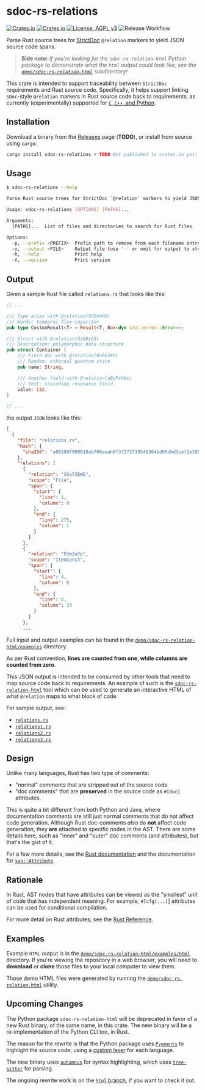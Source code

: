 # sdoc-rs-relations

[![Crates.io](https://img.shields.io/crates/v/sdoc-rs-relations)](https://crates.io/crates/sdoc-rs-relations)
[![Crates.io](https://img.shields.io/crates/d/sdoc-rs-relations)](https://crates.io/crates/sdoc-rs-relations)
[![License: AGPL v3](https://img.shields.io/badge/License-AGPL_v3-orange.svg)](https://www.gnu.org/licenses/agpl-3.0)
![Release Workflow](https://img.shields.io/github/actions/workflow/status/adfernandes/sdoc-rs-relations/release.yml)

Parse Rust source trees for [StrictDoc](https://strictdoc.readthedocs.io/) `@relation` markers to yield JSON source code spans.

> **Side note:** _If you're looking for the `sdoc-rs-relation-html` Python package to demonstrate what the `html` output could look like, see the [`demo/sdoc-rs-relation-html`](demo/sdoc-rs-relation-html) subdirectory!_

This crate is intended to support traceability between `StrictDoc` requirements and Rust source code. Specifically, it helps support linking `SDoc`-style `@relation` markers in Rust source code back to requirements, as currently (experimentally) supported for [`C`, `C++`, and Python](https://strictdoc.readthedocs.io/en/stable/stable/docs/strictdoc_01_user_guide.html#SECTION-UG-Parsing-SDoc-source-nodes).

## Installation

Download a binary from the [Releases](https://github.com/corten-systems/sdoc-rs-relations/releases) page (**TODO**), or install from source using `cargo`:

```bash
cargo install sdoc-rs-relations # TODO Not published to crates.io yet! 
```

## Usage

```bash
$ sdoc-rs-relations --help

Parse Rust source trees for StrictDoc `@relation` markers to yield JSON source code spans.

Usage: sdoc-rs-relations [OPTIONS] [PATHS]...

Arguments:
  [PATHS]...  List of files and directories to search for Rust files

Options:
  -p, --prefix <PREFIX>  Prefix path to remove from each filename entry [default: .]
  -o, --output <FILE>    Output file (use '-' or omit for output to stdout) [default: -]
  -h, --help             Print help
  -V, --version          Print version

```

## Output

Given a sample Rust file called `relations.rs` that looks like this:
```rust
// ...

/// Type alias with @relation(XH5mhH0)
/// Words: temporal flux capacitor
pub type CustomResult<T> = Result<T, Box<dyn std::error::Error>>;

/// Struct with @relation(OiEBsG0)
/// Description: polymorphic data structure
pub struct Container {
    /// Field doc with @relation(8nRE5KG)
    /// Random: ethereal quantum state
    pub name: String,

    /// Another field with @relation(oByPxhWz)
    /// Text: cascading resonance field
    value: i32,
}

// ...
```
the output `JSON` looks like this:
```json
[
  {
    "file": "relations.rs",
    "hash": {
      "sha256": "a08599f900610ab706eeab0f3f272719548364bd95dbd3cef2e10584eae0111f"
    },
    "relations": [
      {
        "relation": "S5x7ZEWE",
        "scope": "File",
        "span": {
          "start": {
            "line": 1,
            "column": 0
          },
          "end": {
            "line": 275,
            "column": 1
          }
        }
      },
      {
        "relation": "R3m2aYp",
        "scope": "ItemConst",
        "span": {
          "start": {
            "line": 4,
            "column": 0
          },
          "end": {
            "line": 6,
            "column": 33
          }
        }
      },
      ...
```

Full input and output examples can be found in the [`demo/sdoc-rs-relation-html/examples`](demo/sdoc-rs-relation-html/examples) directory. 

As per Rust convention, **lines are counted from one, while columns are counted from zero**.

This JSON output is intended to be consumed by other tools that need to map source code back to requirements. An example of such is the [`sdoc-rs-relation-html`](demo/sdoc-rs-relation-html) tool which can be used to generate an interactive HTML of what `@relation` maps to what block of code.

For sample output, see:
 * [`relations.rs`](https://corten.systems/demo/sdoc-rs-relations/relations.html)
 * [`relations1.rs`](https://corten.systems/demo/sdoc-rs-relations/relations1.html)
 * [`relations2.rs`](https://corten.systems/demo/sdoc-rs-relations/relations2.html)
 * [`relations3.rs`](https://corten.systems/demo/sdoc-rs-relations/relations3.html)

## Design

Unlike many languages, Rust has two type of comments:
* "normal" comments that are stripped out of the source code
* "doc comments" that are **preserved** in the source code as `#[doc]` attributes.

This is quite a bit different from both Python and Java, where documentation comments are still just normal comments that do not affect code generation. Although Rust doc-comments _also_ do **not** affect code generation, they **are** attached to specific nodes in the AST. There are some details here, such as "inner" and "outer" doc comments (and attributes), but that's the gist of it.

For a few more details, see the [Rust documentation](https://doc.rust-lang.org/reference/comments.html) and the documentation for [`syn::Attribute`](https://docs.rs/syn/latest/syn/struct.Attribute.html).

## Rationale

In Rust, AST nodes that have attributes can be viewed as the "smallest" unit of code that has independent meaning. For example, `#[cfg(...)`] attributes can be used for conditional compilation.

For more detail on Rust attributes, see the [Rust Reference](https://doc.rust-lang.org/reference/attributes.html).

## Examples

Example `HTML` output is in the [`demo/sdoc-rs-relation-html/examples/html`](demo/sdoc-rs-relation-html/examples/html) directory. If you're viewing the repository in a web browser, you will need to **download** or **clone** those files to your local computer to view them. 

Those demo HTML files were generated by running the [`demo/sdoc-rs-relation-html`](demo/sdoc-rs-relation-html) utility.

## Upcoming Changes

The Python package `sdoc-rs-relation-html` will be deprecated in favor of a new Rust binary, of the same name, in this crate. The new binary will be a re-implementation of the Python CLI too, in Rust.

The reason for the rewrite is that the Python package uses [`Pygments`](https://pygments.org) to highlight the source code, using a [custom lexer](https://pygments.org/docs/lexerdevelopment/) for each language.

The new binary uses [`autumnus`](https://github.com/leandrocp/autumnus) for syntax highlighting, which uses [`tree-sitter`](https://tree-sitter.github.io/tree-sitter/) for parsing.

The ongoing rewrite work is on the [`html` branch](https://github.com/corten-systems/sdoc-rs-relations/tree/html), if you want to check it out.

